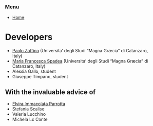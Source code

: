 ### Menu

* [Home](https://pzaffino.github.io/CellService/index)

# Developers

* [Paolo Zaffino](http://dmsc.unicz.it/personale/docente/paolozaffino) (Universita’ degli Studi “Magna Græcia” di Catanzaro, Italy)
* [Maria Francesca Spadea](http://dmsc.unicz.it/personale/docente/mariafrancescaspadea) (Universita’ degli Studi “Magna Græcia” di Catanzaro, Italy)
* Alessia Gallo, student
* Giuseppe Timpano, student

## With the invaluable advice of

* [Elvira Immacolata Parrotta](https://dsmc.unicz.it/personale/docente/elviraimmacolataparrotta)
* Stefania Scalise
* Valeria Lucchino
* Michela Lo Conte
